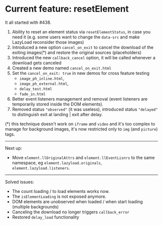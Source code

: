 # Current feature: resetElement

It all started with #438.

1. Ability to reset an element status via `resetElementStatus`, in case you need it
   (e.g. some users want to change the `data-src` and make LazyLoad reconsider those images)
2. Introduced a new option `cancel_on_exit` to cancel the download of the exiting images(\*) and restore the original sources (placeholders)
3. Introduced the new `callback_cancel` option, it will be called whenever a download gets canceled
4. Created a new demo named `cancel_on_exit.html`
5. Set the `cancel_on_exit: true` in new demos for cross feature testing
    - `image_ph_inline.html`,
    - `image_ph_external.html`,
    - `delay_test.html`
    - `fade_in.html`
6. Better event listeners management and removal (event listeners are temporarily stored inside the DOM elements).
7. Removed status `"observed"` (it was useless), introduced status `"delayed"` to distinguish exit at landing | exit after delay.

(\*) this technique doesn't work on `iframe` and `video` and it's too complex to manage for background images, it's now restricted only to `img` (and `picture`) tags.

---

Next up:

-   Move `element.llOriginalAttrs` and `element.llEventLisnrs` to the same namespace, eg `element.lazyload.originals`, `element.lazyload.listeners`.

---

Solved issues:

-   The count loading / to load elements works now.
-   The `isElementLoading` is not exposed anymore.
-   DOM elements are unobserved when loaded / when start loading (multiple backgrounds)
-   Canceling the download no longer triggers `callback_error`
-   Restored `delay_load` functionality
